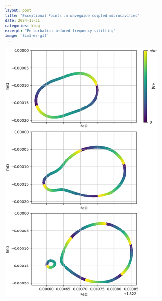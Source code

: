 ```yaml
---
layout: post
title: "Exceptional Points in waveguide coupled microcavities"
date: 2024-11-31
categories: blog
excerpt: "Perturbation induced frequency splitting"
image: "Sim3-ez-gif"
---
```


<head>
<script type="text/x-mathjax-config"> MathJax.Hub.Config({ TeX: { equationNumbers: { autoNumber: "all" } } }); </script>
       <script type="text/x-mathjax-config">
         MathJax.Hub.Config({
           tex2jax: {
             inlineMath: [ ['$','$'], ["\\(","\\)"] ],
             displayMath: [['$$','$$']],
             processEscapes: true
           }
         });
       </script>
       <script src="https://cdn.mathjax.org/mathjax/latest/MathJax.js?config=TeX-AMS-MML_HTMLorMML" type="text/javascript"></script>
</head>

<img src="/study_img/wgCoupledC/eigenfreqHeff.png" alt="Slab and Channel Waveguides" style="width: auto; height: auto;"/>